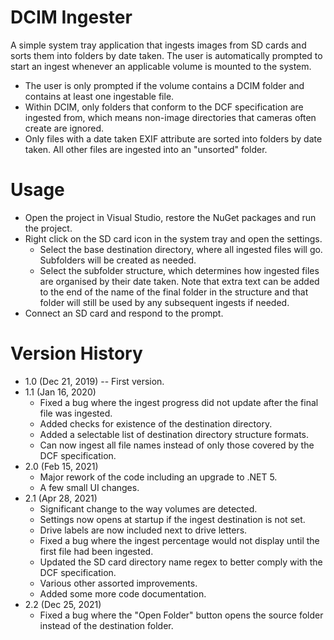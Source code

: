 # DCIM Ingester
A simple system tray application that ingests images from SD cards and sorts them into folders by date taken. The user is automatically prompted to start an ingest whenever an applicable volume is mounted to the system.

- The user is only prompted if the volume contains a DCIM folder and contains at least one ingestable file.
- Within DCIM, only folders that conform to the DCF specification are ingested from, which means non-image directories that cameras often create are ignored.
- Only files with a date taken EXIF attribute are sorted into folders by date taken. All other files are ingested into an "unsorted" folder.

# Usage
- Open the project in Visual Studio, restore the NuGet packages and run the project.
- Right click on the SD card icon in the system tray and open the settings.
	- Select the base destination directory, where all ingested files will go. Subfolders will be created as needed.
	- Select the subfolder structure, which determines how ingested files are organised by their date taken. Note that extra text can be added to the end of the name of the final folder in the structure and that folder will still be used by any subsequent ingests if needed.
- Connect an SD card and respond to the prompt.

# Version History
- 1.0 (Dec 21, 2019) -- First version.
- 1.1 (Jan 16, 2020)
	- Fixed a bug where the ingest progress did not update after the final file was ingested.
	- Added checks for existence of the destination directory.
	- Added a selectable list of destination directory structure formats.
	- Can now ingest all file names instead of only those covered by the DCF specification.
- 2.0 (Feb 15, 2021)
	- Major rework of the code including an upgrade to .NET 5.
	- A few small UI changes.
- 2.1 (Apr 28, 2021)
	- Significant change to the way volumes are detected.
	- Settings now opens at startup if the ingest destination is not set.
	- Drive labels are now included next to drive letters.
	- Fixed a bug where the ingest percentage would not display until the first file had been ingested.
	- Updated the SD card directory name regex to better comply with the DCF specification.
	- Various other assorted improvements.
	- Added some more code documentation.
- 2.2 (Dec 25, 2021)
	- Fixed a bug where the "Open Folder" button opens the source folder instead of the destination folder.
